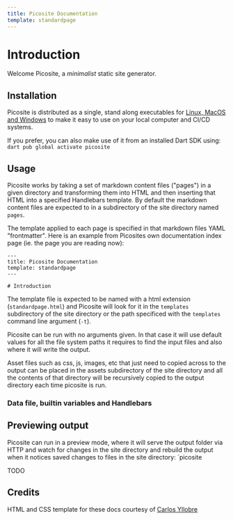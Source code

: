```yaml
---
title: Picosite Documentation
template: standardpage
---
```


# Introduction

Welcome Picosite, a *minimalist* static site generator.


## Installation

Picosite is distributed as a single, stand along executables for [Linux, MacOS and Windows](https://github.com/maks/picosite/releases) to make it easy to use on your local computer and CI/CD systems.

If you prefer, you can also make use of it from an installed Dart SDK using: `dart pub global activate picosite`


## Usage

Picosite works by taking a set of markdown content files ("pages") in a given directory and transforming them into HTML and then inserting that HTML into a specified Handlebars template. By default the markdown content files are expected to in a subdirectory of the site directory named `pages`.

The template applied to each page is specified in that markdown files YAML "frontmatter". Here is an example from Picosites own documentation index page (ie. the page you are reading now):

```
---
title: Picosite Documentation
template: standardpage
---

# Introduction
```

The template file is expected to be named with a html extension (`standardpage.html`) and Picosite will look for it in the `templates` subdirectory of the site directory or the path specificed with the `templates` command line argument (`-t`).

Picosite can be run with no arguments given. In that case it will use default values for all the file system paths it requires to find the input files and also where it will write the output.

Asset files such as css, js, images, etc that just need to copied across to the output can be placed in the assets subdirectory of the site directory and all the contents of that directory will be recursively copied to the output directory each time picosite is run.

### Data file, builtin variables and Handlebars

## Previewing output

Picosite can run in a preview mode, where it will serve the output folder via HTTP and watch for changes in the site directory and rebuild the output when it notices saved changes to files in the site directory: `picosite 

TODO

## Credits

HTML and CSS template for these docs courtesy of [Carlos Yllobre](https://github.com/charlyllo/doctemplate)